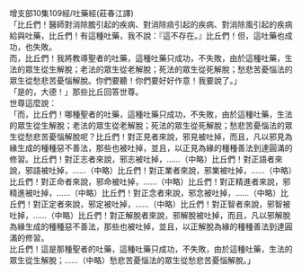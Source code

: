 增支部10集109經/吐藥經(莊春江譯)  
「比丘們！醫師對消除膽引起的疾病、對消除痰引起的疾病、對消除風引起的疾病給與吐藥，比丘們！有這種吐藥，我不說：『這不存在。』比丘們！但，這吐藥也成功，也失敗。  
而，比丘們！我將教導聖者的吐藥，這種吐藥只成功，不失敗，由於這種吐藥，生法的眾生從生解脫；老法的眾生從老解脫；死法的眾生從死解脫；愁悲苦憂惱法的眾生從愁悲苦憂惱解脫。你們要聽！你們要好好作意！我要說了。」  
「是的，大德！」那些比丘回答世尊。  
世尊這麼說：  
「而，比丘們！哪種聖者的吐藥，這種吐藥只成功，不失敗，由於這種吐藥，生法的眾生從生解脫；老法的眾生從老解脫；死法的眾生從死解脫；愁悲苦憂惱法的眾生從愁悲苦憂惱解脫呢？比丘們！對正見者來說，邪見被吐掉，而且，凡以邪見為緣生成的種種惡不善法，那些也被吐掉，並且，以正見為緣的種種善法到達圓滿的修習。比丘們！對正志者來說，邪志被吐掉，……（中略）比丘們！對正語者來說，邪語被吐掉，……（中略）比丘們！對正業者來說，邪業被吐掉，……（中略）比丘們！對正命者來說，邪命被吐掉，……（中略）比丘們！對正精進者來說，邪精進被吐掉，……（中略）比丘們！對正念者來說，邪念被吐掉，……（中略）比丘們！對正定者來說，邪定被吐掉，……（中略）比丘們！對正智者來說，邪智被吐掉，……（中略）比丘們！對正解脫者來說，邪解脫被吐掉，而且，凡以邪解脫為緣生成的種種惡不善法，那些也被吐掉，並且，以正解脫為緣的種種善法到達圓滿的修習。  
比丘們！這是那種聖者的吐藥，這種吐藥只成功，不失敗，由於這種吐藥，生法的眾生從生解脫；……（中略）愁悲苦憂惱法的眾生從愁悲苦憂惱解脫。」  
  
  
